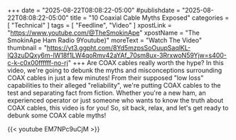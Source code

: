 +++
date = "2025-08-22T08:08:22-05:00"
#publishdate = "2025-08-22T08:08:22-05:00"
title = "10 Coaxial Cable Myths Exposed"
categories = [ "Technical" ]
tags = [ "Feedline", "Video" ]
xpostLink = "https://www.youtube.com/@TheSmokinApe"
xpostName = "The SmokinApe Ham Radio 9Youtube)"
moreText = "Watch The Video"
thumbnail = "https://yt3.ggpht.com/8Yd5mzpsSoOuupSaqlKL-lQ3zuDQxy6m-lW18f1LW4qoRmv42aYAf_70sm8ux-3RrxwoN59Yjw=s400-c-k-c0x00ffffff-no-rj"
+++
Are COAX cables really worth the hype? In this video, we're going
to debunk the myths and misconceptions surrounding COAX cables in
just a few minutes! From their supposed "low loss" capabilities to
their alleged "reliability", we're putting COAX cables to the test and
separating fact from fiction. Whether you're a new ham, an experienced
operator or just someone who wants to know the truth about COAX cables,
this video is for you! So, sit back, relax, and let's get ready to
debunk some COAX cable myths!
<!--more-->

{{< youtube EM7NPc9uCjM >}}
